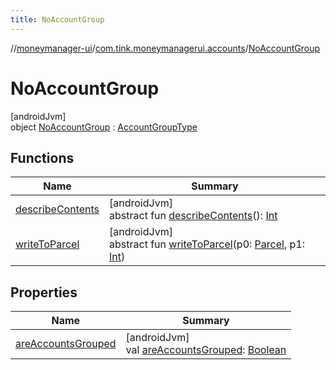 ```yaml
---
title: NoAccountGroup
---
```

//[moneymanager-ui](../../../index.html)/[com.tink.moneymanagerui.accounts](../index.html)/[NoAccountGroup](index.html)



# NoAccountGroup



[androidJvm]\
object [NoAccountGroup](index.html) : [AccountGroupType](../-account-group-type/index.html)



## Functions


| Name | Summary |
|---|---|
| [describeContents](../../com.tink.service.provider/-provider-filter/index.html#-1578325224%2FFunctions%2F1000845458) | [androidJvm]<br>abstract fun [describeContents](../../com.tink.service.provider/-provider-filter/index.html#-1578325224%2FFunctions%2F1000845458)(): [Int](https://kotlinlang.org/api/latest/jvm/stdlib/kotlin/-int/index.html) |
| [writeToParcel](../../com.tink.service.provider/-provider-filter/index.html#-1754457655%2FFunctions%2F1000845458) | [androidJvm]<br>abstract fun [writeToParcel](../../com.tink.service.provider/-provider-filter/index.html#-1754457655%2FFunctions%2F1000845458)(p0: [Parcel](https://developer.android.com/reference/kotlin/android/os/Parcel.html), p1: [Int](https://kotlinlang.org/api/latest/jvm/stdlib/kotlin/-int/index.html)) |


## Properties


| Name | Summary |
|---|---|
| [areAccountsGrouped](../-account-group-type/are-accounts-grouped.html) | [androidJvm]<br>val [areAccountsGrouped](../-account-group-type/are-accounts-grouped.html): [Boolean](https://kotlinlang.org/api/latest/jvm/stdlib/kotlin/-boolean/index.html) |

